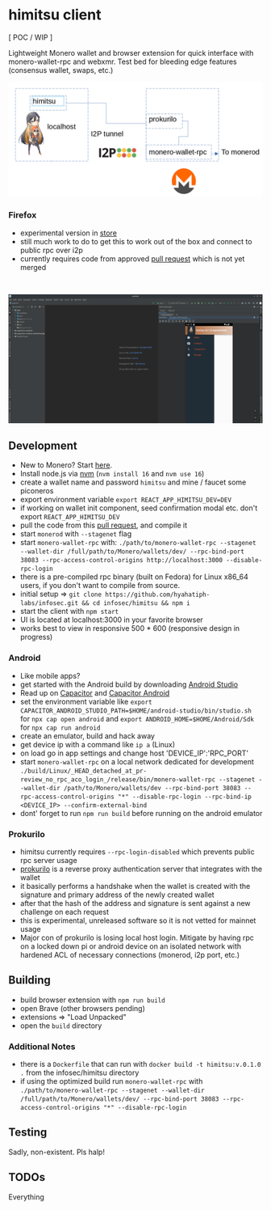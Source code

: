 # himitsu client

[ POC / WIP ]

Lightweight Monero wallet and browser extension for quick interface with
monero-wallet-rpc and webxmr. 
Test bed for bleeding edge features (consensus wallet, swaps, etc.)

![architecture](himitsu_arch.png)

### Firefox

* experimental version in [store](https://addons.mozilla.org/en-US/firefox/addon/himitsu/)
* still much work to do to get this to work out of the box and connect to public rpc over i2p
* currently requires code from approved [pull request](https://github.com/monero-project/monero/pull/8187) which is not yet merged

<br />

![himitsu](himitsu.png)

## Development

* New to Monero? Start [here](https://getmonero.org).
* Install node.js via [nvm](https://github.com/nvm-sh/nvm) (`nvm install 16` and `nvm use 16`)
* create a wallet name and password `himitsu` and mine / faucet some piconeros
* export environment variable `export REACT_APP_HIMITSU_DEV=DEV`
* if working on wallet init component, seed confirmation modal etc. don't export `REACT_APP_HIMITSU_DEV`
* pull the code from this [pull request](https://github.com/monero-project/monero/pull/8187), and compile it
* start `monerod` with `--stagenet` flag
* start `monero-wallet-rpc` with: `./path/to/monero-wallet-rpc --stagenet --wallet-dir /full/path/to/Monero/wallets/dev/ --rpc-bind-port 38083 --rpc-access-control-origins http://localhost:3000 --disable-rpc-login`
* there is a pre-compiled rpc binary (built on Fedora) for Linux x86_64 users, if you don't want to compile from source.
* initial setup => `git clone https://github.com/hyahatiph-labs/infosec.git && cd infosec/himitsu && npm i`
* start the client with `npm start`
* UI is located at localhost:3000 in your favorite browser
* works best to view in responsive 500 * 600 (responsive design in progress)

### Android

* Like mobile apps?
* get started with the Android build by downloading [Android Studio](https://developer.android.com/studio/#downloads)
* Read up on [Capacitor](https://capacitorjs.com/docs) and [Capacitor Android](https://capacitorjs.com/docs/android)
* set the environment variable like `export CAPACITOR_ANDROID_STUDIO_PATH=$HOME/android-studio/bin/studio.sh` for 
  `npx cap open android` and `export ANDROID_HOME=$HOME/Android/Sdk` for `npx cap run android`
* create an emulator, build and hack away
* get device ip with a command like `ip a` (Linux)
* on load go in app settings and change host 'DEVICE_IP':'RPC_PORT'
* start `monero-wallet-rpc` on a local network dedicated for development `./build/Linux/_HEAD_detached_at_pr-review_no_rpc_aco_login_/release/bin/monero-wallet-rpc --stagenet --wallet-dir /path/to/Monero/wallets/dev --rpc-bind-port 38083 --rpc-access-control-origins "*" --disable-rpc-login --rpc-bind-ip <DEVICE_IP> --confirm-external-bind`
* dont' forget to run `npm run build` before running on the android emulator

### Prokurilo

* himitsu currently requires `--rpc-login-disabled` which prevents public rpc server usage
* [prokurilo](https://github.com/hyahatiph-labs/infosec/tree/main/prokurilo) is a reverse proxy authentication server that integrates with the wallet
* it basically performs a handshake when the wallet is created with the signature and primary address of the newly created wallet
* after that the hash of the address and signature is sent against a new challenge on each request
* this is experimental, unreleased software so it is not vetted for mainnet usage
* Major con of prokurilo is losing local host login. Mitigate by having rpc on a locked down pi or android device on an isolated network with hardened ACL of necessary connections (monerod, i2p port, etc.) 

## Building

* build browser extension with `npm run build`
* open Brave (other browsers pending)
* extensions => "Load Unpacked"
* open the `build` directory

### Additional Notes

* there is a `Dockerfile` that can run with `docker build -t himitsu:v.0.1.0 .` from the infosec/himitsu directory
* if using the optimized build run `monero-wallet-rpc` with `./path/to/monero-wallet-rpc --stagenet --wallet-dir /full/path/to/Monero/wallets/dev/ --rpc-bind-port 38083 --rpc-access-control-origins "*" --disable-rpc-login`

## Testing

Sadly, non-existent. Pls halp!

## TODOs

Everything
